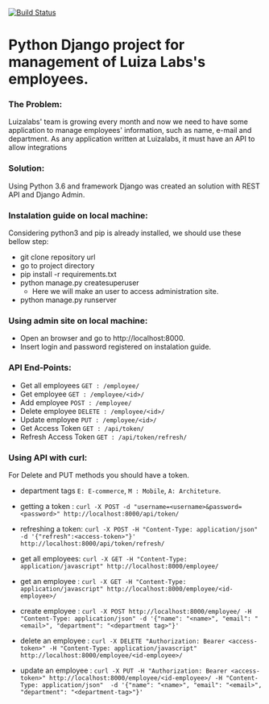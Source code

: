 [![Build Status](https://travis-ci.com/jeffersonkr/Luizalabs-Employee-Manager.svg?branch=master)](https://travis-ci.com/jeffersonkr/Luizalabs-Employee-Manager)

Python Django project for management of Luiza Labs's employees.
==================================================================

### The Problem:
Luizalabs' team is growing every month and now we need to have some application to manage
employees' information, such as name, e-mail and department. As any application written at
Luizalabs, it must have an API to allow integrations

### Solution:
Using Python 3.6 and framework Django was created an solution with REST API and Django Admin.

### Instalation guide on local machine:
Considering python3 and pip is already installed, we should use these bellow step:
 - git clone repository url
 - go to project directory
 - pip install -r requirements.txt
 - python manage.py createsuperuser
    - Here we will make an user to access administration site.
 - python manage.py runserver

### Using admin site on local machine:
 - Open an browser and go to http://localhost:8000.
 - Insert login and password registered on instalation guide.

### API End-Points:
 - Get all employees ` GET : /employee/ `
 - Get employee ` GET : /employee/<id>/ `
 - Add employee ` POST : /employee/ `
 - Delete employee ` DELETE : /employee/<id>/ `
 - Update employee ` PUT : /employee/<id>/ `
 - Get Access Token ` GET : /api/token/ `
 - Refresh Access Token ` GET : /api/token/refresh/ `

### Using API with curl:
For Delete and PUT methods you should have a token.<br>
 - department tags `E: E-commerce`, `M : Mobile`, `A: Architeture`.

 - getting a token : `curl -X POST -d "username=<username>&password=<password>" http://localhost:8000/api/token/`
 - refreshing a token: `curl -X POST -H "Content-Type: application/json" -d '{"refresh":<access-token>"}' http://localhost:8000/api/token/refresh/`
 - get all employees: `curl -X GET -H "Content-Type: application/javascript" http://localhost:8000/employee/`
 - get an employee : `curl -X GET -H "Content-Type: application/javascript" http://localhost:8000/employee/<id-employee>/ `
 - create employee : `curl -X POST http://localhost:8000/employee/ -H "Content-Type: application/json" -d '{"name": "<name>", "email": "<email>", "department": "<department tag>"}' `
 - delete an employee : `curl -X DELETE "Authorization: Bearer <access-token>" -H "Content-Type: application/javascript" http://localhost:8000/employee/<id-employee>/ `
 - update an employee : `curl -X PUT -H "Authorization: Bearer <access-token>" http://localhost:8000/employee/<id-employee>/ -H "Content-Type: application/json"  -d '{"name": "<name>", "email": "<email>", "department": "<department-tag>"}' `

